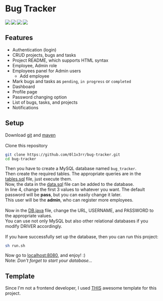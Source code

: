 # Bug Tracker
<img align="left" src="https://img.shields.io/github/license/0l1v3rr/bug-tracker?color=red&style=flat">
<img align="left" src="https://img.shields.io/github/last-commit/0l1v3rr/bug-tracker?color=blue&style=flat">
<img align="left" src="https://img.shields.io/badge/Spring_Boot-%236DB33F.svg?style=flat&logo=springboot&logoColor=white">
<img align="left" src="https://img.shields.io/badge/Thymeleaf-%23005C0F.svg?style=flat&logo=Thymeleaf&logoColor=white">
<br>

## Features
- Authentication (login)
- CRUD projects, bugs and tasks
- Project README, which supports HTML syntax
- Employee, Admin role
- Employees panel for Admin users
  - Add employee
- Mark bugs and tasks as `pending`, `in progress` or `completed`
- Dashboard
- Profile page
- Password changing option
- List of bugs, tasks, and projects
- Notifications

## Setup
Download [git](https://git-scm.com/) and [maven](https://maven.apache.org/download.cgi)<br><br>
Clone this repository
```sh
git clone https://github.com/0l1v3rr/bug-tracker.git
cd bug-tracker
```
Then you have to create a MySQL database named `bug_tracker`.<br>
Then create the required tables. The appropriate queries are in the [tables.sql](https://github.com/0l1v3rr/bug-tracker/blob/master/src/main/resources/tables.sql) file, just execute them.<br>
Now, the data in the [data.sql](https://github.com/0l1v3rr/bug-tracker/blob/master/src/main/resources/data.sql) file can be added to the database.<br>
In line 4, change the first 3 values to whatever you want. The default password will be **pass**, but you can easily change it later.<br>
This user will be the **admin**, who can register more employees.<br><br>
Now in the [DB.java](https://github.com/0l1v3rr/bug-tracker/blob/master/src/main/java/org/oliverr/bugtracker/DB.java) file, change the URL, USERNAME, and PASSWORD to the appropriate values.<br>
You can use not only MySQL but also other relational databases if you modify DRIVER accordingly.<br><br>
If you have successfully set up the database, then you can run this project:
```sh
sh run.sh
```
Now go to [localhost:8080](http://localhost:8080/), and enjoy! :)<br>
Note: *Don't forget to start your database...*

## Template
Since I'm not a frontend developer, I used [THIS](https://github.com/BootstrapDash/corona-free-dark-bootstrap-admin-template) awesome template for this project.
